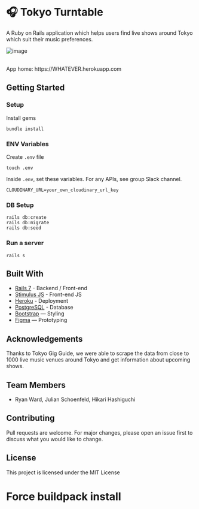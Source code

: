 # 🎧 Tokyo Turntable

A Ruby on Rails application which helps users find live shows around Tokyo which suit their music preferences.

![image](https://github.com/user-attachments/assets/f712527e-270e-4c19-8d46-a01eb3107c7e)

<br>
App home: https://WHATEVER.herokuapp.com
   

## Getting Started
### Setup

Install gems
```
bundle install
```

### ENV Variables
Create `.env` file
```
touch .env
```
Inside `.env`, set these variables. For any APIs, see group Slack channel.
```
CLOUDINARY_URL=your_own_cloudinary_url_key
```

### DB Setup
```
rails db:create
rails db:migrate
rails db:seed
```

### Run a server
```
rails s
```

## Built With
- [Rails 7](https://guides.rubyonrails.org/) - Backend / Front-end
- [Stimulus JS](https://stimulus.hotwired.dev/) - Front-end JS
- [Heroku](https://heroku.com/) - Deployment
- [PostgreSQL](https://www.postgresql.org/) - Database
- [Bootstrap](https://getbootstrap.com/) — Styling
- [Figma](https://www.figma.com) — Prototyping

## Acknowledgements
Thanks to Tokyo Gig Guide, we were able to scrape the data from close to 1000 live music venues around Tokyo and get information about upcoming shows.

## Team Members
- Ryan Ward, Julian Schoenfeld, Hikari Hashiguchi

## Contributing
Pull requests are welcome. For major changes, please open an issue first to discuss what you would like to change.

## License
This project is licensed under the MIT License
# Force buildpack install
